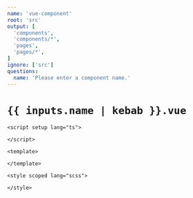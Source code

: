 ```yaml
---
name: 'vue-component'
root: 'src'
output: [
  'components',
  'components/*',
  'pages',
  'pages/*',
]
ignore: ['src']
questions:
  name: 'Please enter a component name.'
---
```


# `{{ inputs.name | kebab }}.vue`

```vue
<script setup lang="ts">

</script>

<template>
  
</template>

<style scoped lang="scss">

</style>

```
